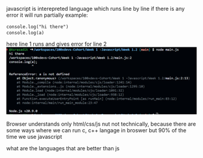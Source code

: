 javascript is interepreted language which runs line by line
if there is any error it will run partially
example:

```
console.log("hi there")
console.log(a)
```

here line 1 runs
and gives error for line 2
![Alt text](image.jpeg)

Browser understands only html/css/js nut not technically, because there are some ways where we can run c, c++ langage in broswer but 90% of the time we use javascript

what are the languages that are better than js 
